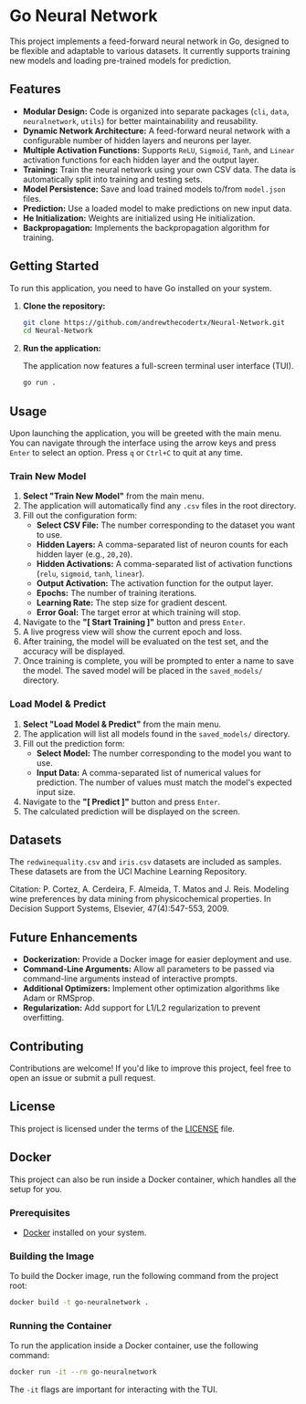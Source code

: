 # Go Neural Network

This project implements a feed-forward neural network in Go, designed to be
flexible and adaptable to various datasets. It currently supports training new
models and loading pre-trained models for prediction.

## Features

* **Modular Design:** Code is organized into separate packages (`cli`, `data`,
`neuralnetwork`, `utils`) for better maintainability and reusability.
* **Dynamic Network Architecture:** A feed-forward neural network with a
configurable number of hidden layers and neurons per layer.
* **Multiple Activation Functions:** Supports `ReLU`, `Sigmoid`, `Tanh`,
and `Linear` activation functions for each hidden layer and the output layer.
* **Training:** Train the neural network using your own CSV data. The data is automatically split into training and testing sets.
* **Model Persistence:** Save and load trained models to/from `model.json` files.
* **Prediction:** Use a loaded model to make predictions on new input data.
* **He Initialization:** Weights are initialized using He initialization.
* **Backpropagation:** Implements the backpropagation algorithm for training.

## Getting Started

To run this application, you need to have Go installed on your system.

1.  **Clone the repository:**

    ```bash
    git clone https://github.com/andrewthecodertx/Neural-Network.git
    cd Neural-Network
    ```

2.  **Run the application:**

    The application now features a full-screen terminal user interface (TUI).

    ```bash
    go run .
    ```

## Usage

Upon launching the application, you will be greeted with the main menu. You can navigate through the interface using the arrow keys and press `Enter` to select an option. Press `q` or `Ctrl+C` to quit at any time.

### Train New Model

1.  **Select "Train New Model"** from the main menu.
2.  The application will automatically find any `.csv` files in the root directory.
3.  Fill out the configuration form:
    *   **Select CSV File:** The number corresponding to the dataset you want to use.
    *   **Hidden Layers:** A comma-separated list of neuron counts for each hidden layer (e.g., `20,20`).
    *   **Hidden Activations:** A comma-separated list of activation functions (`relu`, `sigmoid`, `tanh`, `linear`).
    *   **Output Activation:** The activation function for the output layer.
    *   **Epochs:** The number of training iterations.
    *   **Learning Rate:** The step size for gradient descent.
    *   **Error Goal:** The target error at which training will stop.
4.  Navigate to the **"[ Start Training ]"** button and press `Enter`.
5.  A live progress view will show the current epoch and loss.
6.  After training, the model will be evaluated on the test set, and the accuracy will be displayed.
7.  Once training is complete, you will be prompted to enter a name to save the model. The saved model will be placed in the `saved_models/` directory.

### Load Model & Predict

1.  **Select "Load Model & Predict"** from the main menu.
2.  The application will list all models found in the `saved_models/` directory.
3.  Fill out the prediction form:
    *   **Select Model:** The number corresponding to the model you want to use.
    *   **Input Data:** A comma-separated list of numerical values for prediction. The number of values must match the model's expected input size.
4.  Navigate to the **"[ Predict ]"** button and press `Enter`.
5.  The calculated prediction will be displayed on the screen.

## Datasets

The `redwinequality.csv` and `iris.csv` datasets are included as samples. These datasets are from the
UCI Machine Learning Repository.

Citation:
P. Cortez, A. Cerdeira, F. Almeida, T. Matos and J. Reis.
Modeling wine preferences by data mining from physicochemical properties.
In Decision Support Systems, Elsevier, 47(4):547-553, 2009.

## Future Enhancements

* **Dockerization:** Provide a Docker image for easier deployment and use.
* **Command-Line Arguments:** Allow all parameters to be passed via
command-line arguments instead of interactive prompts.
* **Additional Optimizers:** Implement other optimization algorithms like
Adam or RMSprop.
* **Regularization:** Add support for L1/L2 regularization to prevent overfitting.

## Contributing

Contributions are welcome! If you'd like to improve this project, feel free to
open an issue or submit a pull request.

## License

This project is licensed under the terms of the [LICENSE](LICENSE) file.

## Docker

This project can also be run inside a Docker container, which handles all the setup for you.

### Prerequisites

*   [Docker](https://www.docker.com/get-started) installed on your system.

### Building the Image

To build the Docker image, run the following command from the project root:

```bash
docker build -t go-neuralnetwork .
```

### Running the Container

To run the application inside a Docker container, use the following command:

```bash
docker run -it --rm go-neuralnetwork
```

The `-it` flags are important for interacting with the TUI.